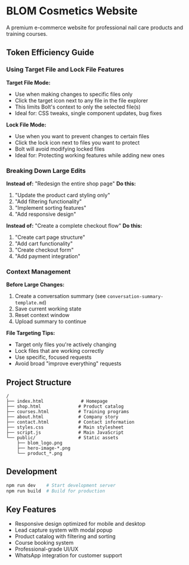 # BLOM Cosmetics Website

A premium e-commerce website for professional nail care products and training courses.

## Token Efficiency Guide

### Using Target File and Lock File Features

**Target File Mode:**
- Use when making changes to specific files only
- Click the target icon next to any file in the file explorer
- This limits Bolt's context to only the selected file(s)
- Ideal for: CSS tweaks, single component updates, bug fixes

**Lock File Mode:**
- Use when you want to prevent changes to certain files
- Click the lock icon next to files you want to protect
- Bolt will avoid modifying locked files
- Ideal for: Protecting working features while adding new ones

### Breaking Down Large Edits

**Instead of:** "Redesign the entire shop page"
**Do this:**
1. "Update the product card styling only"
2. "Add filtering functionality"
3. "Implement sorting features"
4. "Add responsive design"

**Instead of:** "Create a complete checkout flow"
**Do this:**
1. "Create cart page structure"
2. "Add cart functionality"
3. "Create checkout form"
4. "Add payment integration"

### Context Management

**Before Large Changes:**
1. Create a conversation summary (see `conversation-summary-template.md`)
2. Save current working state
3. Reset context window
4. Upload summary to continue

**File Targeting Tips:**
- Target only files you're actively changing
- Lock files that are working correctly
- Use specific, focused requests
- Avoid broad "improve everything" requests

## Project Structure

```
/
├── index.html              # Homepage
├── shop.html              # Product catalog
├── courses.html           # Training programs
├── about.html             # Company story
├── contact.html           # Contact information
├── styles.css             # Main stylesheet
├── script.js              # Main JavaScript
└── public/                # Static assets
    ├── blom_logo.png
    ├── hero-image-*.png
    └── product_*.png
```

## Development

```bash
npm run dev    # Start development server
npm run build  # Build for production
```

## Key Features

- Responsive design optimized for mobile and desktop
- Lead capture system with modal popup
- Product catalog with filtering and sorting
- Course booking system
- Professional-grade UI/UX
- WhatsApp integration for customer support
